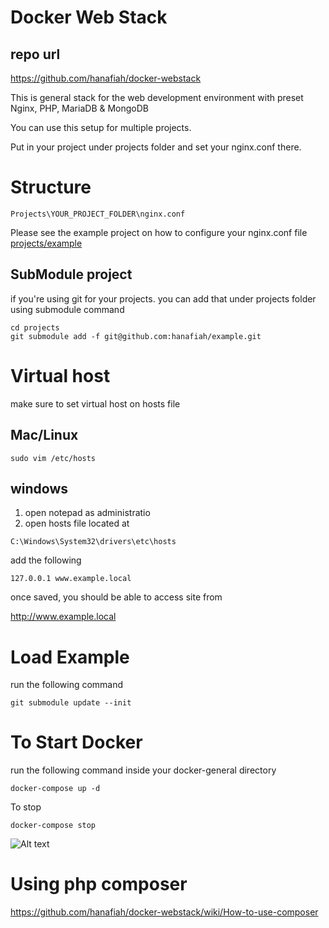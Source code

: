 Docker Web Stack
===============================

repo url
---
https://github.com/hanafiah/docker-webstack

This is general stack for the web development environment with preset Nginx, PHP, MariaDB & MongoDB

You can use this setup for multiple projects. 

Put in your project under projects folder and set your nginx.conf there.

Structure
===
```
Projects\YOUR_PROJECT_FOLDER\nginx.conf
```

Please see the example project on how to configure your nginx.conf file
[projects/example](https://github.com/hanafiah/docker-general/tree/master/projects/example)

## SubModule project
if you're using git for your projects. you can add that under projects folder using submodule command

```
cd projects
git submodule add -f git@github.com:hanafiah/example.git 
```

Virtual host
===
make sure to set virtual host on hosts file
## Mac/Linux
```
sudo vim /etc/hosts
```
## windows
1. open notepad as administratio
2. open hosts file located at
```
C:\Windows\System32\drivers\etc\hosts
```

add the following
```
127.0.0.1 www.example.local
```

once saved, you should be able to access site from

http://www.example.local

Load Example
===
run the following command
```
git submodule update --init 
```

To Start Docker
===
run the following command inside your docker-general directory
```
docker-compose up -d
```

To stop
```
docker-compose stop
```

![Alt text](/screen1.png)



Using php composer
===
https://github.com/hanafiah/docker-webstack/wiki/How-to-use-composer
